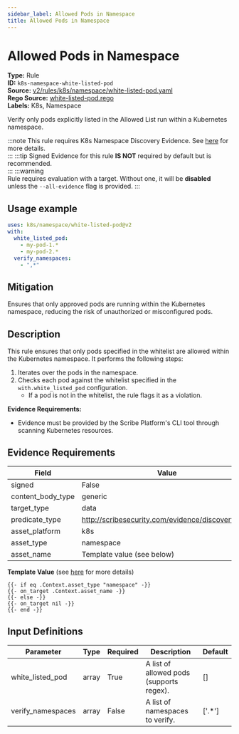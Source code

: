 ```yaml
---
sidebar_label: Allowed Pods in Namespace
title: Allowed Pods in Namespace
---  
```

# Allowed Pods in Namespace  
**Type:** Rule  
**ID:** `k8s-namespace-white-listed-pod`  
**Source:** [v2/rules/k8s/namespace/white-listed-pod.yaml](https://github.com/scribe-public/sample-policies/blob/main/v2/rules/k8s/namespace/white-listed-pod.yaml)  
**Rego Source:** [white-listed-pod.rego](https://github.com/scribe-public/sample-policies/blob/main/v2/rules/k8s/namespace/white-listed-pod.rego)  
**Labels:** K8s, Namespace  

Verify only pods explicitly listed in the Allowed List run within a Kubernetes namespace.

:::note 
This rule requires K8s Namespace Discovery Evidence. See [here](/docs/platforms/discover#k8s-discovery) for more details.  
::: 
:::tip 
Signed Evidence for this rule **IS NOT** required by default but is recommended.  
::: 
:::warning  
Rule requires evaluation with a target. Without one, it will be **disabled** unless the `--all-evidence` flag is provided.
::: 

## Usage example

```yaml
uses: k8s/namespace/white-listed-pod@v2
with:
  white_listed_pod:
    - my-pod-1.*
    - my-pod-2.*
  verify_namespaces:
    - ",*"
```

## Mitigation  
Ensures that only approved pods are running within the Kubernetes namespace, reducing the risk of unauthorized or misconfigured pods.


## Description  
This rule ensures that only pods specified in the whitelist are allowed within the Kubernetes namespace.
It performs the following steps:

1. Iterates over the pods in the namespace.
2. Checks each pod against the whitelist specified in the `with.white_listed_pod` configuration.
   - If a pod is not in the whitelist, the rule flags it as a violation.

**Evidence Requirements:**
- Evidence must be provided by the Scribe Platform's CLI tool through scanning Kubernetes resources.

## Evidence Requirements  
| Field | Value |
|-------|-------|
| signed | False |
| content_body_type | generic |
| target_type | data |
| predicate_type | http://scribesecurity.com/evidence/discovery/v0.1 |
| asset_platform | k8s |
| asset_type | namespace |
| asset_name | Template value (see below) |

**Template Value** (see [here](/docs/valint/initiatives#template-arguments) for more details)

```
{{- if eq .Context.asset_type "namespace" -}}
{{- on_target .Context.asset_name -}}
{{- else -}}
{{- on_target nil -}}
{{- end -}}
```

## Input Definitions  
| Parameter | Type | Required | Description | Default |
|-----------|------|----------|-------------| --------|
| white_listed_pod | array | True | A list of allowed pods (supports regex). | [] |
| verify_namespaces | array | False | A list of namespaces to verify. | ['.*'] |

